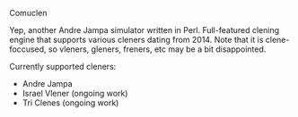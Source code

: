 Comuclen

Yep, another Andre Jampa simulator written in Perl.
Full-featured clening engine that supports various cleners dating from 2014.
Note that it is clene-foccused, so vleners, gleners, freners, etc may be a bit disappointed.

Currently supported cleners:
- Andre Jampa
- Israel Vlener (ongoing work)
- Tri Clenes (ongoing work)
